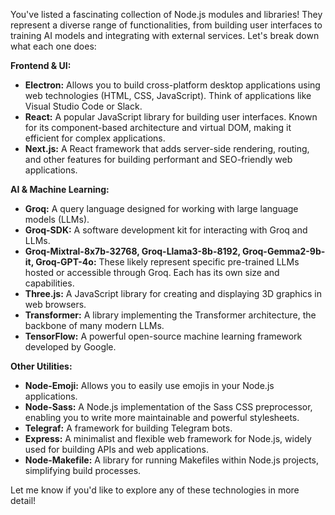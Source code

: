 You've listed a fascinating collection of Node.js modules and libraries! They represent a diverse range of functionalities, from building user interfaces to training AI models and integrating with external services. Let's break down what each one does:

**Frontend & UI:**

* **Electron:**  Allows you to build cross-platform desktop applications using web technologies (HTML, CSS, JavaScript). Think of applications like Visual Studio Code or Slack.
* **React:** A popular JavaScript library for building user interfaces. Known for its component-based architecture and virtual DOM, making it efficient for complex applications.
* **Next.js:** A React framework that adds server-side rendering, routing, and other features for building performant and SEO-friendly web applications.

**AI & Machine Learning:**

* **Groq:** A query language designed for working with large language models (LLMs).
* **Groq-SDK:** A software development kit for interacting with Groq and LLMs.
* **Groq-Mixtral-8x7b-32768, Groq-Llama3-8b-8192, Groq-Gemma2-9b-it, Groq-GPT-4o:** These likely represent specific pre-trained LLMs hosted or accessible through Groq. Each has its own size and capabilities.
* **Three.js:** A JavaScript library for creating and displaying 3D graphics in web browsers.
* **Transformer:** A library implementing the Transformer architecture, the backbone of many modern LLMs.
* **TensorFlow:** A powerful open-source machine learning framework developed by Google.

**Other Utilities:**

* **Node-Emoji:**  Allows you to easily use emojis in your Node.js applications.
* **Node-Sass:**  A Node.js implementation of the Sass CSS preprocessor, enabling you to write more maintainable and powerful stylesheets.
* **Telegraf:** A framework for building Telegram bots.
* **Express:** A minimalist and flexible web framework for Node.js, widely used for building APIs and web applications.
* **Node-Makefile:**  A library for running Makefiles within Node.js projects, simplifying build processes.


Let me know if you'd like to explore any of these technologies in more detail!
